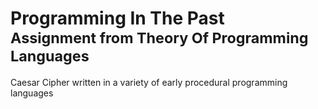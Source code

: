 # Programming In The Past <br/><small>Assignment from Theory Of Programming Languages</small>
Caesar Cipher written in a variety of early procedural programming languages
